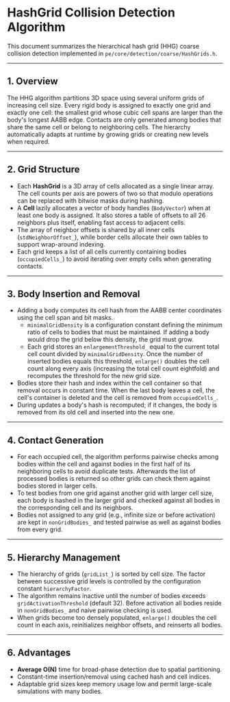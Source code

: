 # HashGrid Collision Detection Algorithm

This document summarizes the hierarchical hash grid (HHG) coarse collision detection implemented in `pe/core/detection/coarse/HashGrids.h`.

---

## **1. Overview**
The HHG algorithm partitions 3D space using several uniform grids of increasing cell size. Every rigid body is assigned to exactly one grid and exactly one cell: the smallest grid whose cubic cell spans are larger than the body's longest AABB edge. Contacts are only generated among bodies that share the same cell or belong to neighboring cells. The hierarchy automatically adapts at runtime by growing grids or creating new levels when required.

---

## **2. Grid Structure**
- Each **HashGrid** is a 3D array of cells allocated as a single linear array. The cell counts per axis are powers of two so that modulo operations can be replaced with bitwise masks during hashing.
- A **Cell** lazily allocates a vector of body handles (`BodyVector`) when at least one body is assigned. It also stores a table of offsets to all 26 neighbors plus itself, enabling fast access to adjacent cells.
- The array of neighbor offsets is shared by all inner cells (`stdNeighborOffset_`), while border cells allocate their own tables to support wrap-around indexing.
- Each grid keeps a list of all cells currently containing bodies (`occupiedCells_`) to avoid iterating over empty cells when generating contacts.

---

## **3. Body Insertion and Removal**
- Adding a body computes its cell hash from the AABB center coordinates using the cell span and bit masks.
  * `minimalGridDensity` is a configuration constant defining the minimum ratio of cells to bodies that must be maintained. If adding a body would drop the grid below this density, the grid must grow.
  * Each grid stores an `enlargementThreshold_` equal to the current total cell count divided by `minimalGridDensity`. Once the number of inserted bodies equals this threshold, `enlarge()` doubles the cell count along every axis (increasing the total cell count eightfold) and recomputes the threshold for the new grid size.
- Bodies store their hash and index within the cell container so that removal occurs in constant time. When the last body leaves a cell, the cell's container is deleted and the cell is removed from `occupiedCells_`.
- During updates a body's hash is recomputed; if it changes, the body is removed from its old cell and inserted into the new one.

---

## **4. Contact Generation**
- For each occupied cell, the algorithm performs pairwise checks among bodies within the cell and against bodies in the first half of its neighboring cells to avoid duplicate tests. Afterwards the list of processed bodies is returned so other grids can check them against bodies stored in larger cells.
- To test bodies from one grid against another grid with larger cell size, each body is hashed in the larger grid and checked against all bodies in the corresponding cell and its neighbors.
- Bodies not assigned to any grid (e.g., infinite size or before activation) are kept in `nonGridBodies_` and tested pairwise as well as against bodies from every grid.

---

## **5. Hierarchy Management**
- The hierarchy of grids (`gridList_`) is sorted by cell size. The factor between successive grid levels is controlled by the configuration constant `hierarchyFactor`.
- The algorithm remains inactive until the number of bodies exceeds `gridActivationThreshold` (default 32). Before activation all bodies reside in `nonGridBodies_` and naive pairwise checking is used.
- When grids become too densely populated, `enlarge()` doubles the cell count in each axis, reinitializes neighbor offsets, and reinserts all bodies.

---

## **6. Advantages**
- **Average O(N)** time for broad-phase detection due to spatial partitioning.
- Constant-time insertion/removal using cached hash and cell indices.
- Adaptable grid sizes keep memory usage low and permit large-scale simulations with many bodies.

